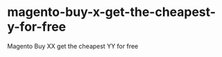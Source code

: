 magento-buy-x-get-the-cheapest-y-for-free
=========================================

Magento Buy XX get the cheapest YY for free
